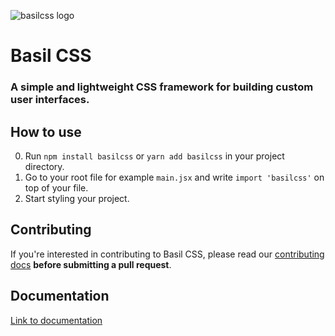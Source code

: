 ![basilcss logo](https://raw.githubusercontent.com/Basilcss/docs/main/basilcss-transparent.png)

# Basil CSS

### A simple and lightweight CSS framework for building custom user interfaces.

## How to use

0) Run `npm install basilcss` or `yarn add basilcss` in your project directory.
1) Go to your root file for example `main.jsx` and write `import 'basilcss'` on top of your file.
2) Start styling your project.

## Contributing

If you're interested in contributing to Basil CSS, please read our [contributing docs](https://github.com/Basilcss/core/blob/main/CONTRIBUTING.md) **before submitting a pull request**.

## Documentation

[Link to documentation](https://www.basilcss.com/)
